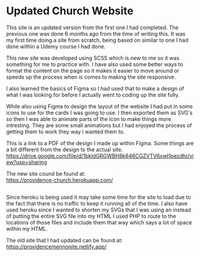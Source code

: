 # Updated Church Website

This site is an updated version from the first one I had completed. The previous one was done 6 months ago from the time of writing this. It was my first time doing a site
from scratch, being based on similar to one I had done within a Udemy course I had done. 

This new site was developed using SCSS which is new to me so it was something for me to practice with. I have also used some better ways to format the content on the page
so it makes it easier to move around or speeds up the process when is comes to making the site responsive. 

I also learned the basics of Figma so I had used that to make a design of what I was looking for before I actually went to coding up the site fully.

While also using Figma to design the layout of the website I had put in some icons to use for the cards I was going to use. I then exported them as SVG's so then I was able to 
animate parts of the icon to make things more intresting. They are some small animations but I had enjoyed the process of getting them to work they way i wanted them to.

This is a link to a PDF of the design I made up within Figma. Some things are a bit different from the design to the actual site.
https://drive.google.com/file/d/1bkldGRGWBH8k646CGZVTV6xwI1pezdhr/view?usp=sharing

The new site cound be found at:  
https://providence-church.herokuapp.com/
##
Since heroku is being used it may take some time for the site to load due to the fact that there is no traffic to keep it running all of the time.
I also have used heroku since I wanted to shorten my SVGs that I was using an instead of putting the entire SVG file into my HTML I used PHP to
route to the locations of those files and include them that way which says a lot of space within my HTML.

The old site that I had updated can be found at: 
https://providencemennonite.netlify.app/

